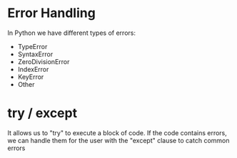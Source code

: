 # Error Handling

In Python we have different types of errors:

- TypeError
- SyntaxError
- ZeroDivisionError
- IndexError
- KeyError
- Other

# try / except

It allows us to "try" to execute a block of code. If the code contains errors, we can handle them for the user with the "except" clause to catch common errors